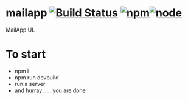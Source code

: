 # mailapp [![Build Status](https://travis-ci.org/jagatjeevan/mailapp.svg?branch=master)](https://travis-ci.org/jagatjeevan/mailapp) [![npm](https://img.shields.io/npm/v/npm.svg?maxAge=2592000)]()[![node](https://img.shields.io/node/v/gh-badges.svg?maxAge=2592000)]()
MailApp UI.

# To start
- npm i
- npm run devbuild
- run a server
- and hurray ..... you are done
